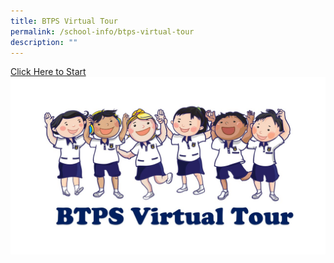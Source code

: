 ```yaml
---
title: BTPS Virtual Tour
permalink: /school-info/btps-virtual-tour
description: ""
---
```

[Click Here to Start](https://360.itcow.com/fullscreens/2020/BukitTimah/TOUR_MASTER1/)
![](/images/Virtual%20Tour.jpeg)